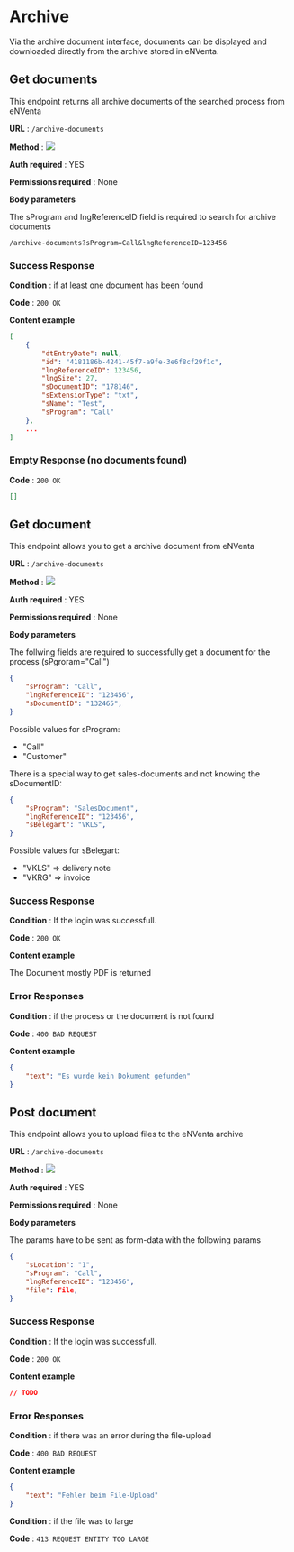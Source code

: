 # Archive

Via the archive document interface, documents can be displayed and downloaded directly from the archive stored in eNVenta.

## Get documents

This endpoint returns all archive documents of the searched process from eNVenta

**URL** : `/archive-documents`

**Method** : <img src="https://img.shields.io/badge/GET%20-%23323330.svg?&style=flat&color=green"/>

**Auth required** : YES

**Permissions required** : None

**Body parameters**

The sProgram and lngReferenceID field is required to search for archive documents

`/archive-documents?sProgram=Call&lngReferenceID=123456`

### Success Response

**Condition** : if at least one document has been found

**Code** : `200 OK`

**Content example**

```json
[
    {
        "dtEntryDate": null,
        "id": "4181186b-4241-45f7-a9fe-3e6f8cf29f1c",
        "lngReferenceID": 123456,
        "lngSize": 27,
        "sDocumentID": "178146",
        "sExtensionType": "txt",
        "sName": "Test",
        "sProgram": "Call"
    },
    ...
]
```

### Empty Response (no documents found)

**Code** : `200 OK`

```json
[]
```

## Get document

This endpoint allows you to get a archive document from eNVenta

**URL** : `/archive-documents`

**Method** : <img src="https://img.shields.io/badge/GET%20-%23323330.svg?&style=flat&color=green"/>

**Auth required** : YES

**Permissions required** : None

**Body parameters**

The follwing fields are required to successfully get a document for the process (sPgroram="Call")

```json
{
    "sProgram": "Call",
    "lngReferenceID": "123456",
    "sDocumentID": "132465",
}
```

Possible values for sProgram:
* "Call"
* "Customer"

There is a special way to get sales-documents and not knowing the sDocumentID:

```json
{
    "sProgram": "SalesDocument",
    "lngReferenceID": "123456",
    "sBelegart": "VKLS",
}
```

Possible values for sBelegart:
* "VKLS" => delivery note
* "VKRG" => invoice

### Success Response

**Condition** : If the login was successfull.

**Code** : `200 OK`

**Content example**

The Document mostly PDF is returned

### Error Responses

**Condition** : if the process or the document is not found

**Code** : `400 BAD REQUEST`

**Content example**

```json
{
    "text": "Es wurde kein Dokument gefunden"
}
```

## Post document

This endpoint allows you to upload files to the eNVenta archive

**URL** : `/archive-documents`

**Method** : <img src="https://img.shields.io/badge/POST%20-%23323330.svg?&style=flat&color=blue"/>

**Auth required** : YES

**Permissions required** : None

**Body parameters**

The params have to be sent as form-data with the following params

```json
{
    "sLocation": "1",
    "sProgram": "Call",
    "lngReferenceID": "123456",
    "file": File,
}
```

### Success Response

**Condition** : If the login was successfull.

**Code** : `200 OK`

**Content example**

```json
// TODO
```

### Error Responses

**Condition** : if there was an error during the file-upload

**Code** : `400 BAD REQUEST`

**Content example**

```json
{
    "text": "Fehler beim File-Upload"
}
```

**Condition** : if the file was to large

**Code** : `413 REQUEST ENTITY TOO LARGE`
